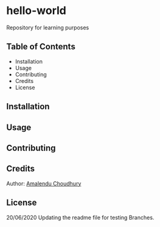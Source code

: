 # hello-world
Repository for learning purposes

## Table of Contents
* Installation
* Usage
* Contributing
* Credits
* License

## Installation
## Usage
## Contributing
## Credits
Author: [Amalendu Choudhury](mailto:amchoudhury@deloitte.com)
## License

20/06/2020 Updating the readme file for testing Branches.
